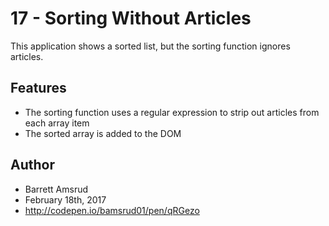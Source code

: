 # 17 - Sorting Without Articles

This application shows a sorted list, but the sorting function ignores articles.

## Features

- The sorting function uses a regular expression to strip out articles from each array item
- The sorted array is added to the DOM

## Author

- Barrett Amsrud
- February 18th, 2017
- http://codepen.io/bamsrud01/pen/qRGezo
